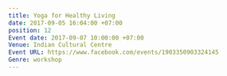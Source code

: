```yaml
---
title: Yoga for Healthy Living
date: 2017-09-05 16:04:00 +07:00
position: 12
Event date: 2017-09-07 10:00:00 +07:00
Venue: Indian Cultural Centre
Event URL: https://www.facebook.com/events/1903350903324145
Genre: workshop
---
```


